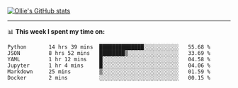 <!--
**icedpanda/icedpanda** is a ✨ _special_ ✨ repository because its `README.md` (this file) appears on your GitHub profile.

Here are some ideas to get you started:

- 🔭 I’m currently working on ...
- 🌱 I’m currently learning ...
- 👯 I’m looking to collaborate on ...
- 🤔 I’m looking for help with ...
- 💬 Ask me about ...
- 📫 How to reach me: ...
- 😄 Pronouns: ...
- ⚡ Fun fact: ...
-->
[![Ollie's GitHub stats](https://github-readme-stats-icedpanda.vercel.app/api?username=icedpanda&count_private=true&show_icons=true)](https://github.com/icedpanda)

---
📊 **This week I spent my time on:**
<!--START_SECTION:waka-->

```text
Python       14 hrs 39 mins  ██████████████░░░░░░░░░░░   55.68 %
JSON         8 hrs 52 mins   ████████▒░░░░░░░░░░░░░░░░   33.69 %
YAML         1 hr 12 mins    █░░░░░░░░░░░░░░░░░░░░░░░░   04.58 %
Jupyter      1 hr 4 mins     █░░░░░░░░░░░░░░░░░░░░░░░░   04.06 %
Markdown     25 mins         ▒░░░░░░░░░░░░░░░░░░░░░░░░   01.59 %
Docker       2 mins          ░░░░░░░░░░░░░░░░░░░░░░░░░   00.15 %
```

<!--END_SECTION:waka-->
